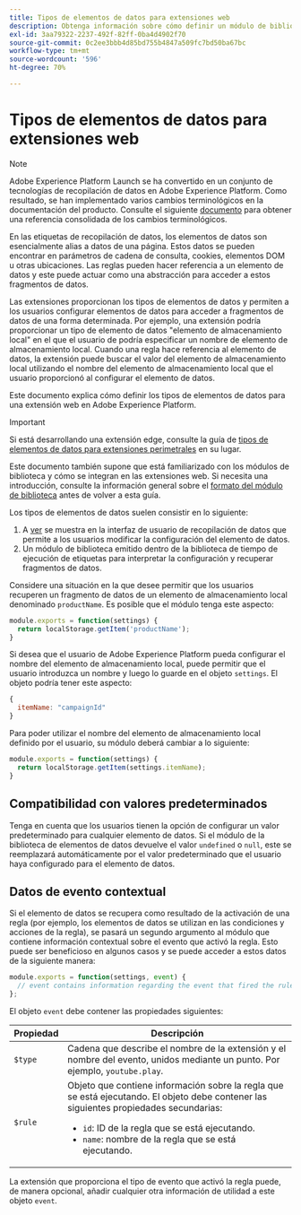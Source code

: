 ```yaml
---
title: Tipos de elementos de datos para extensiones web
description: Obtenga información sobre cómo definir un módulo de biblioteca de tipo de elemento de datos para una extensión de etiqueta en una propiedad web.
exl-id: 3aa79322-2237-492f-82ff-0ba4d4902f70
source-git-commit: 0c2ee3bbb4d85bd755b4847a509fc7bd50ba67bc
workflow-type: tm+mt
source-wordcount: '596'
ht-degree: 70%

---
```


# Tipos de elementos de datos para extensiones web

>[!NOTE]
>
>Adobe Experience Platform Launch se ha convertido en un conjunto de tecnologías de recopilación de datos en Adobe Experience Platform. Como resultado, se han implementado varios cambios terminológicos en la documentación del producto. Consulte el siguiente [documento](../../term-updates.md) para obtener una referencia consolidada de los cambios terminológicos.

En las etiquetas de recopilación de datos, los elementos de datos son esencialmente alias a datos de una página. Estos datos se pueden encontrar en parámetros de cadena de consulta, cookies, elementos DOM u otras ubicaciones. Las reglas pueden hacer referencia a un elemento de datos y este puede actuar como una abstracción para acceder a estos fragmentos de datos.

Las extensiones proporcionan los tipos de elementos de datos y permiten a los usuarios configurar elementos de datos para acceder a fragmentos de datos de una forma determinada. Por ejemplo, una extensión podría proporcionar un tipo de elemento de datos &quot;elemento de almacenamiento local&quot; en el que el usuario de podría especificar un nombre de elemento de almacenamiento local. Cuando una regla hace referencia al elemento de datos, la extensión puede buscar el valor del elemento de almacenamiento local utilizando el nombre del elemento de almacenamiento local que el usuario proporcionó al configurar el elemento de datos.

Este documento explica cómo definir los tipos de elementos de datos para una extensión web en Adobe Experience Platform.

>[!IMPORTANT]
>
>Si está desarrollando una extensión edge, consulte la guía de [tipos de elementos de datos para extensiones perimetrales](../edge/data-element-types.md) en su lugar.
>
>Este documento también supone que está familiarizado con los módulos de biblioteca y cómo se integran en las extensiones web. Si necesita una introducción, consulte la información general sobre el [formato del módulo de biblioteca](./format.md) antes de volver a esta guía.

Los tipos de elementos de datos suelen consistir en lo siguiente:

1. A [ver](./views.md) se muestra en la interfaz de usuario de recopilación de datos que permite a los usuarios modificar la configuración del elemento de datos.
2. Un módulo de biblioteca emitido dentro de la biblioteca de tiempo de ejecución de etiquetas para interpretar la configuración y recuperar fragmentos de datos.

Considere una situación en la que desee permitir que los usuarios recuperen un fragmento de datos de un elemento de almacenamiento local denominado `productName`. Es posible que el módulo tenga este aspecto:

```js
module.exports = function(settings) {
  return localStorage.getItem('productName');
}
```

Si desea que el usuario de Adobe Experience Platform pueda configurar el nombre del elemento de almacenamiento local, puede permitir que el usuario introduzca un nombre y luego lo guarde en el objeto `settings`. El objeto podría tener este aspecto:

```js
{
  itemName: "campaignId"
}
```

Para poder utilizar el nombre del elemento de almacenamiento local definido por el usuario, su módulo deberá cambiar a lo siguiente:

```js
module.exports = function(settings) {
  return localStorage.getItem(settings.itemName);
}
```

## Compatibilidad con valores predeterminados

Tenga en cuenta que los usuarios tienen la opción de configurar un valor predeterminado para cualquier elemento de datos. Si el módulo de la biblioteca de elementos de datos devuelve el valor `undefined` o `null`, este se reemplazará automáticamente por el valor predeterminado que el usuario haya configurado para el elemento de datos.

## Datos de evento contextual

Si el elemento de datos se recupera como resultado de la activación de una regla (por ejemplo, los elementos de datos se utilizan en las condiciones y acciones de la regla), se pasará un segundo argumento al módulo que contiene información contextual sobre el evento que activó la regla. Esto puede ser beneficioso en algunos casos y se puede acceder a estos datos de la siguiente manera:

```js
module.exports = function(settings, event) {
  // event contains information regarding the event that fired the rule
};
```

El objeto `event` debe contener las propiedades siguientes:

| Propiedad | Descripción |
| --- | --- |
| `$type` | Cadena que describe el nombre de la extensión y el nombre del evento, unidos mediante un punto. Por ejemplo, `youtube.play`. |
| `$rule` | Objeto que contiene información sobre la regla que se está ejecutando. El objeto debe contener las siguientes propiedades secundarias:<ul><li>`id`: ID de la regla que se está ejecutando.</li><li>`name`: nombre de la regla que se está ejecutando.</li></ul> |

La extensión que proporciona el tipo de evento que activó la regla puede, de manera opcional, añadir cualquier otra información de utilidad a este objeto `event`.
